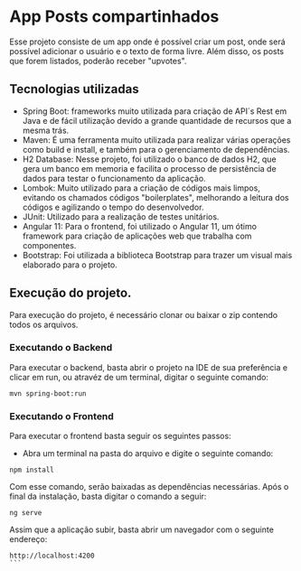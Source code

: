 # App Posts compartinhados

Esse projeto consiste de um app onde é possível criar um post, onde será possível adicionar o usuário e o texto de forma livre. Além disso, os posts que forem listados, poderão receber "upvotes".

## Tecnologias utilizadas

- Spring Boot: frameworks muito utilizada para criação de API´s Rest em Java e de fácil utilização devido a grande quantidade de recursos que a mesma trás.
- Maven: É uma ferramenta muito utilizada para realizar várias operações como build e install, e também para o gerenciamento de dependências.
- H2 Database: Nesse projeto, foi utilizado o banco de dados H2, que gera um banco em memoria e facilita o processo de persistência de dados para testar o funcionamento da aplicação.
- Lombok: Muito utilizado para a criação de códigos mais limpos, evitando os chamados códigos "boilerplates", melhorando a leitura dos códigos e agilizando o tempo do desenvolvedor.
- JUnit: Utilizado para a realização de testes unitários.
- Angular 11: Para o frontend, foi utilizado o Angular 11, um ótimo framework para criação de aplicações web que trabalha com componentes.
- Bootstrap: Foi utilizada a biblioteca Bootstrap para trazer um visual mais elaborado para o projeto.

## Execução do projeto.

Para execução do projeto, é necessário clonar ou baixar o zip contendo todos os arquivos.

### Executando o Backend

Para executar o backend, basta abrir o projeto na IDE de sua preferência e clicar em run, ou atravéz de um terminal, digitar o seguinte comando:
```
mvn spring-boot:run
```

### Executando o Frontend

Para executar o frontend basta seguir os seguintes passos:

- Abra um terminal na pasta do arquivo e digite o seguinte comando:
```
npm install
```
Com esse comando, serão baixadas as dependências necessárias. Após o final da instalação, basta digitar o comando a seguir:
```
ng serve
```

Assim que a aplicação subir, basta abrir um navegador com o seguinte endereço:
````
http://localhost:4200
```